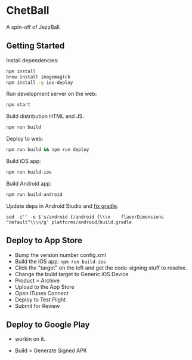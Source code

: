 # ChetBall

A spin-off of JezzBall.

## Getting Started

Install dependencies:

```sh
npm install
brew install imagemagick
npm install -g ios-deploy
```

Run development server on the web:

```sh
npm start
```

Build distribution HTML and JS.

```sh
npm run build
```

Deploy to web:

```sh
npm run build && npm run deploy
```

Build iOS app:

```sh
npm run build-ios
```

Build Android app:

```sh
npm run build-android
```

Update deps in Android Studio and [fix gradle](https://stackoverflow.com/questions/44105127/android-studio-3-0-flavor-dimension-issue/44105198#44105198).

```
sed -i'' -e $'s/android {/android {\\\n    flavorDimensions "default"\\\n/g' platforms/android/build.gradle
```

## Deploy to App Store

- Bump the version number config.xml
- Build the iOS app: `npm run build-ios`
- Click the "target" on the left and get the code-signing stuff to resolve.
- Change the build target to Generic iOS Device
- Product > Archive
- Upload to the App Store
- Open iTunes Connect
- Deploy to Test Flight
- Submit for Review

## Deploy to Google Play

- workin on it.

- Build > Generate Signed APK